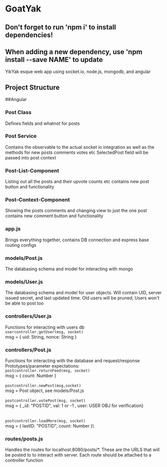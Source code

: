 # GoatYak
## Don't forget to run 'npm i' to install dependencies!
## When adding a new dependency, use 'npm install --save NAME' to update
YikYak esque web app using socket.io, node.js, mongodb, and angular

## Project Structure

##Angular
### Post Class
Defines fields and whatnot for posts
### Post Service
Contains the observable to the actual socket io integration as well as the methods for new posts comments votes etc
SelectedPost field will be passed into post context 
### Post-List-Component
Listing out all the posts and their upvote counts etc
contains new post button and functionality
### Post-Context-Component
Showing the posts comments and changing view to just the one post contains new comment button and functionality

### app.js
Brings everything together, contains DB connection and express base routing configs

### models/Post.js
 The databasing schema and model for interacting with mongo

 ### models/User.js
 The databasing schema and model for user objects. Will contain UID, server issued secret, and last updated time. Old users
 will be pruned, Users won't be able to post too

### controllers/User.js
Functions for interacting with users db\
`usercontroller.getUser(msg, socket)`\
msg = { uid: String, nonce: String }

### controllers/Post.js 
Functions for interacting with the database and request/response\
Prototypes/parameter expectations:\
`postcontroller.returnFeed(msg, socket)`\
msg = { count: Number }\
\
`postcontroller.newPost(msg,socket)`\
msg = Post object, see models/Post.js\
\
`postcontroller.votePost(msg, socket)`\
msg = { _id: "POSTID", val: 1 or -1 , user: USER OBJ for verification}\
\
\
`postcontroller.loadMore(msg, socket)`\
msg = { lastID: "POSTID", count: Number }\



### routes/posts.js

Handles the routes for localhost:8080/posts/*. These are the URLS that will be posted to to interact with server.
Each route should be attached to a controller function
